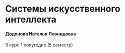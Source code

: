 # Системы искусственного интеллекта

#### Додонова Наталья Леонидовна

3 курс 1 полугодие (5 семестр)

